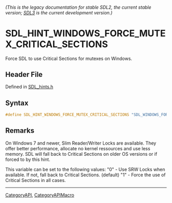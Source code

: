 ###### (This is the legacy documentation for stable SDL2, the current stable version; [SDL3](https://wiki.libsdl.org/SDL3/) is the current development version.)
# SDL_HINT_WINDOWS_FORCE_MUTEX_CRITICAL_SECTIONS

Force SDL to use Critical Sections for mutexes on Windows.

## Header File

Defined in [SDL_hints.h](https://github.com/libsdl-org/SDL/blob/SDL2/include/SDL_hints.h)

## Syntax

```c
#define SDL_HINT_WINDOWS_FORCE_MUTEX_CRITICAL_SECTIONS "SDL_WINDOWS_FORCE_MUTEX_CRITICAL_SECTIONS"
```

## Remarks

On Windows 7 and newer, Slim Reader/Writer Locks are available. They offer
better performance, allocate no kernel ressources and use less memory. SDL
will fall back to Critical Sections on older OS versions or if forced to by
this hint.

This variable can be set to the following values: "0" - Use SRW Locks when
available. If not, fall back to Critical Sections. (default) "1" - Force
the use of Critical Sections in all cases.

----
[CategoryAPI](CategoryAPI), [CategoryAPIMacro](CategoryAPIMacro)

